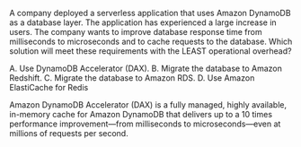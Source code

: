 A company deployed a serverless application that uses Amazon DynamoDB as a database layer. The application has experienced a large increase in users. The company wants to improve database response time from milliseconds to microseconds and to cache requests to the database. Which solution will meet these requirements with the LEAST operational overhead? 

A. Use DynamoDB Accelerator (DAX). 
B. Migrate the database to Amazon Redshift. 
C. Migrate the database to Amazon RDS. 
D. Use Amazon ElastiCache for Redis

Amazon DynamoDB Accelerator (DAX) is a fully managed, highly available, in-memory cache for Amazon DynamoDB that delivers up to a 10 times performance improvement—from milliseconds to microseconds—even at millions of requests per second.